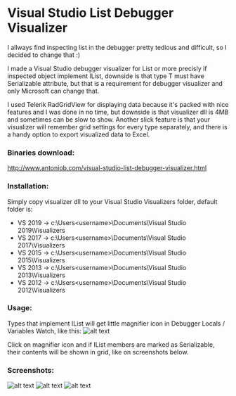 # Visual Studio List Debugger Visualizer
I allways find inspecting list in the debugger pretty tedious and difficult, so I decided to change that :)

I made a Visual Studio debugger visualizer for List<T> or more precisly if inspected object implement IList, downside is that type T must have Serializable attribute, but that is a requirement for debugger visualizer and only Microsoft can change that.

I used Telerik RadGridView for displaying data because it's packed with nice features and I was done in no time, but downside is that visualizer dll is 4MB and sometimes can be slow to show. Another slick feature is that your visualizer will remember grid settings for every type separately, and there is a handy option to export visualized data to Excel.

### Binaries download:

http://www.antoniob.com/visual-studio-list-debugger-visualizer.html

### Installation:
Simply copy visualizer dll to your Visual Studio Visualizers folder, default folder is:

* VS 2019 -> c:\Users\<username>\Documents\Visual Studio 2019\Visualizers
* VS 2017 -> c:\Users\<username>\Documents\Visual Studio 2017\Visualizers
* VS 2015 -> c:\Users\<username>\Documents\Visual Studio 2015\Visualizers
* VS 2013 -> c:\Users\<username>\Documents\Visual Studio 2013\Visualizers
* VS 2012 -> c:\Users\<username>\Documents\Visual Studio 2012\Visualizers

### Usage:
Types that implement IList will get little magnifier icon in Debugger  Locals / Variables Watch, like this:
![alt text](http://www.antoniob.com/EasyEdit/UserFiles/ListVisualizer/list-visualizer-usage.png "Visual Studio List Debugger Visualizer usage")

Click on magnifier icon and if IList members are marked as Serializable, their contents will be shown in grid, like on screenshots below.

### Screenshots:

![alt text](http://www.antoniob.com/EasyEdit/UserFiles/Slider/visual-studio-list-debugger-visualizer/visual-studio-list-debugger-visualizer-636236521545443093_800_450.jpeg "Visual Studio List Debugger Visualizer Screenshot 1")
![alt text](http://www.antoniob.com/EasyEdit/UserFiles/Slider/visual-studio-list-debugger-visualizer/visual-studio-list-debugger-visualizer-636236521547943121_800_450.jpeg "Visual Studio List Debugger Visualizer Screenshot 2")
![alt text](http://www.antoniob.com/EasyEdit/UserFiles/Slider/visual-studio-list-debugger-visualizer/visual-studio-list-debugger-visualizer-636236521551380600_800_450.jpeg "Visual Studio List Debugger Visualizer Screenshot 3")

